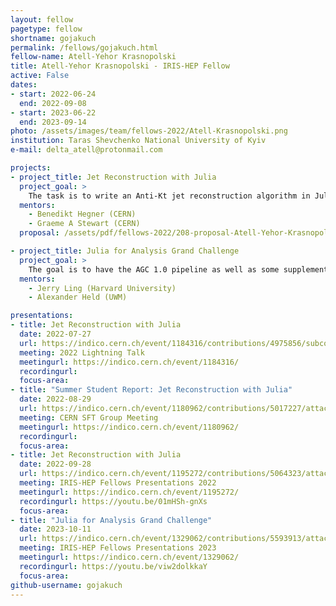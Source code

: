 ```yaml
---
layout: fellow
pagetype: fellow
shortname: gojakuch
permalink: /fellows/gojakuch.html
fellow-name: Atell-Yehor Krasnopolski
title: Atell-Yehor Krasnopolski - IRIS-HEP Fellow
active: False
dates:
- start: 2022-06-24
  end: 2022-09-08
- start: 2023-06-22
  end: 2023-09-14
photo: /assets/images/team/fellows-2022/Atell-Krasnopolski.png
institution: Taras Shevchenko National University of Kyiv
e-mail: delta_atell@protonmail.com

projects:
- project_title: Jet Reconstruction with Julia
  project_goal: >
    The task is to write an Anti-Kt jet reconstruction algorithm in Julia. This will read simulated calorimeter data files and implement the jet finding algorithm on this data. Data will be output as clustered jets. To ensure correctness, comparison with FastJet will be done, both numerically and using visualisation. The speeds of the two codes will then be benchmarked on different platforms, for both serial and multi-threaded running; the convenience for the developer and code maintainability will be assessed.
  mentors:
    - Benedikt Hegner (CERN)
    - Graeme A Stewart (CERN)
  proposal: /assets/pdf/fellows-2022/208-proposal-Atell-Yehor-Krasnopolski.pdf

- project_title: Julia for Analysis Grand Challenge
  project_goal: >
    The goal is to have the AGC 1.0 pipeline as well as some supplementary features implemented in Julia. Additional “stretch” goals might include implementing tools for ML inference from beyond the version 1.0.
  mentors:
    - Jerry Ling (Harvard University)
    - Alexander Held (UWM)

presentations:
- title: Jet Reconstruction with Julia
  date: 2022-07-27
  url: https://indico.cern.ch/event/1184316/contributions/4975856/subcontributions/389792/attachments/2485843/4268216/atell_krasnopolski_jet_reconstruction_with_julia.pdf
  meeting: 2022 Lightning Talk
  meetingurl: https://indico.cern.ch/event/1184316/
  recordingurl:
  focus-area:
- title: "Summer Student Report: Jet Reconstruction with Julia"
  date: 2022-08-29
  url: https://indico.cern.ch/event/1180962/contributions/5017227/attachments/2498100/4290757/CERN-presentation-AtellKrasnopolski.pdf
  meeting: CERN SFT Group Meeting
  meetingurl: https://indico.cern.ch/event/1180962/
  recordingurl:
  focus-area:
- title: Jet Reconstruction with Julia
  date: 2022-09-28
  url: https://indico.cern.ch/event/1195272/contributions/5064323/attachments/2518088/4329524/IRIS-HEP-final-presentation-AtellKrasnopolski.pdf
  meeting: IRIS-HEP Fellows Presentations 2022
  meetingurl: https://indico.cern.ch/event/1195272/
  recordingurl: https://youtu.be/01mHSh-gnXs
  focus-area:
- title: "Julia for Analysis Grand Challenge"
  date: 2023-10-11
  url: https://indico.cern.ch/event/1329062/contributions/5593913/attachments/2730738/4750781/final-talk-krasnopolski-2023.pdf
  meeting: IRIS-HEP Fellows Presentations 2023
  meetingurl: https://indico.cern.ch/event/1329062/
  recordingurl: https://youtu.be/viw2dolkkaY
  focus-area:
github-username: gojakuch
---
```

